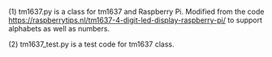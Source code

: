 (1) tm1637.py is a 
  class for tm1637 and Raspberry Pi. Modified from the code https://raspberrytips.nl/tm1637-4-digit-led-display-raspberry-pi/
  to support alphabets as well as numbers.
  
  
(2) tm1637_test.py is a
  test code for tm1637 class.

